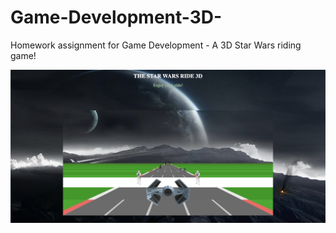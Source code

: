 # Game-Development-3D-
Homework assignment for Game Development - A 3D Star Wars riding game!

![GitHub Logo](assets/Screenshot.png)


